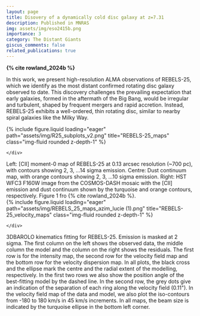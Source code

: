 ```yaml
---
layout: page
title: Disovery of a dynamically cold disc galaxy at z=7.31
description: Published in MNRAS
img: assets/img/eso2415b.png
importance: 3
category: The Distant Giants
giscus_comments: false
related_publications: true
---
```


**{% cite rowland_2024b %}**

In this work, we present high-resolution ALMA observations of REBELS-25, which we identify as the most distant confirmed rotating disc galaxy observed to date. This discovery challenges the prevailing expectation that early galaxies, formed in the aftermath of the Big Bang, would be irregular and turbulent, shaped by frequent mergers and rapid accretion. Instead, REBELS-25 exhibits a well-ordered, thin rotating disc, similar to nearby spiral galaxies like the Milky Way.


<div class="row">
    <div class="col-sm mt-3 mt-md-0">
        {% include figure.liquid loading="eager" path="assets/img/R25_subplots_v2.png" title="REBELS-25_maps" class="img-fluid rounded z-depth-1" %}
    
    </div>
</div>
<div class="caption">
    Left: [CII] moment-0 map of REBELS-25 at 0.13 arcsec resolution (~700 pc), with contours showing 2, 3, ...14 sigma emission. Centre: Dust continuum map, with orange contours showing 2, 3, ...10 sigma emission. Right: HST WFC3 F160W image from the COSMOS-DASH mosaic with the [CII] emission and dust continuum shown by the turquoise and orange contours, respectively. Figure 1 fro {% cite rowland_2024b %}. 
</div>

<div class="row">
    <div class="col-sm mt-3 mt-md-0">
        {% include figure.liquid loading="eager" path="assets/img/REBELS_25_maps_azim_lucie (1).png" title="REBELS-25_velocity_maps" class="img-fluid rounded z-depth-1" %}
    
    </div>
</div>
<div class="caption">
   3DBAROLO kinematics fitting for REBELS-25. Emission is masked at 2 sigma. The first column on the left shows the observed data, the middle column the model and the column on the right shows the residuals. The first row is for the intensity map, the second row for the velocity field map and the bottom row for the velocity dispersion map. In all plots, the black cross and the ellipse mark the centre and the radial extent of the modelling, respectively. In the first two rows we also show the position angle of the best-fitting model by the dashed line. In the second row, the grey dots give an indication of the separation of each ring along the velocity field (0.11"). In the velocity field map of the data and model, we also plot the iso-contours from -180 to 180 km/s in 45 km/s increments. In all maps, the beam size is indicated by the turquoise ellipse in the bottom left corner.
</div>
